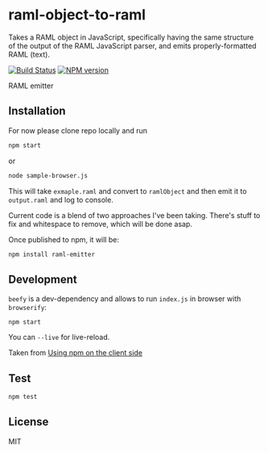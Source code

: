 raml-object-to-raml
===================

Takes a RAML object in JavaScript, specifically having the same structure of the output of the RAML JavaScript parser, and emits properly-formatted RAML (text).

[![Build Status](https://travis-ci.org/dybskiy/raml-emitter.svg)](https://travis-ci.org/dybskiy/raml-emitter)
[![NPM version](https://badge.fury.io/js/raml-emitter.svg)](http://badge.fury.io/js/emitter)

RAML emitter

## Installation
For now please clone repo locally and run
```bash
npm start
```
or
```bash
node sample-browser.js
```

This will take `exmaple.raml` and convert to `ramlObject` and then emit it to `output.raml` and log to console.

Current code is a blend of two approaches I've been taking. There's stuff to fix and whitespace to remove, which will be done asap.


Once published to npm, it will be:

```bash
npm install raml-emitter
```

## Development
`beefy` is a dev-dependency and allows to run `index.js` in browser with `browserify`:
```
npm start
```
You can `--live` for live-reload.

Taken from [Using npm on the client side](http://dontkry.com/posts/code/using-npm-on-the-client-side.html)

## Test

```bash
npm test
```

## License

MIT
